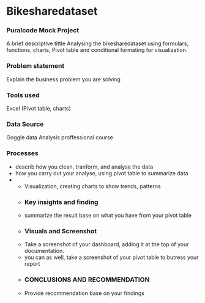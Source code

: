# Bikesharedataset
### Puralcode Mock Project
A brief descriptive tittle
Analysing the bikesharedataset using formulars, functions, charts, Pivot table and conditional formating for visualization.
### Problem statement
Explain the business problem you are solving 
### Tools used 
Excel (Pivot table, charts)
### Data Source
Goggle data Analysis proffessional course
### Processes 
- describ how you clean, tranform, and analyse the data
- how you carry out your analyse, using pivot table to summarize data
- - Visualization, creating charts to show trends, patterns
  - ### Key insights and finding
  - summarize the result base on what you have from your pivot table
  - ### Visuals and Screenshot
  - Take a screenshot of your dashboard, adding it at the top of your documentation.
  - you can as well, take a screenshot of your pivot table to butress your report
  - ### CONCLUSIONS AND RECOMMENDATION
  - Provide recommendation base on your findings
